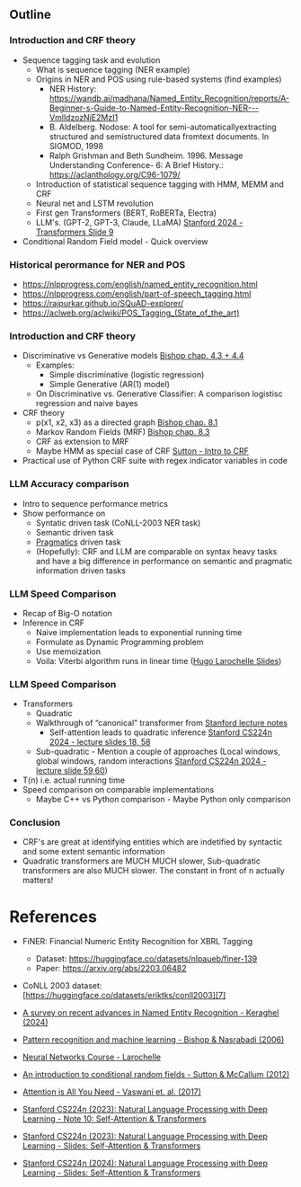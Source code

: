 ## Outline

### Introduction and CRF theory

- Sequence tagging task and evolution
	- What is sequence tagging (NER example)
	- Origins in NER and POS using rule-based systems (find examples)
	    - NER History: https://wandb.ai/madhana/Named_Entity_Recognition/reports/A-Beginner-s-Guide-to-Named-Entity-Recognition-NER---VmlldzozNjE2MzI1
    	- B. Aldelberg. Nodose: A tool for semi-automaticallyextracting structured and semistructured data fromtext documents. In SIGMOD, 1998
    	- Ralph Grishman and Beth Sundheim. 1996. Message Understanding Conference- 6: A Brief History.: https://aclanthology.org/C96-1079/ 
	- Introduction of statistical sequence tagging with HMM, MEMM and CRF
	- Neural net and LSTM revolution
	- First gen Transformers (BERT, RoBERTa, Electra)
	- LLM's. (GPT-2, GPT-3, Claude, LLaMA) [Stanford 2024 - Transformers Slide 9][14]
- Conditional Random Field model - Quick overview

### Historical perormance for NER and POS

- https://nlpprogress.com/english/named_entity_recognition.html
- https://nlpprogress.com/english/part-of-speech_tagging.html
- https://rajpurkar.github.io/SQuAD-explorer/
- https://aclweb.org/aclwiki/POS_Tagging_(State_of_the_art)

### Introduction and CRF theory

- Discriminative vs Generative models [Bishop chap. 4.3 + 4.4][1]
	- Examples:
    	- Simple discriminative (logistic regression)
    	- Simple Generative (AR(1) model)
  	- On Discriminative vs. Generative Classifier: A comparison logistisc regression and naive bayes
- CRF theory
	- p(x1, x2, x3) as a directed graph [Bishop chap. 8.1][2]
	- Markov Random Fields (MRF) [Bishop chap. 8.3][3]
	- CRF as extension to MRF
	- Maybe HMM as special case of CRF [Sutton - Intro to CRF][4]
- Practical use of Python CRF suite with regex indicator variables in code

### LLM Accuracy comparison

- Intro to sequence performance metrics
- Show performance on
	- Syntatic driven task (CoNLL-2003 NER task)
	- Semantic driven task
	- [Pragmatics][5] driven task
	- (Hopefully): CRF and LLM are comparable on syntax heavy tasks and have a big difference in performance on semantic and pragmatic information driven tasks

### LLM Speed Comparison

- Recap of Big-O notation
- Inference in CRF
	- Naive implementation leads to exponential running time
	- Formulate as Dynamic Programming problem
	- Use memoization
	- Voila: Viterbi algorithm runs in linear time ([Hugo Larochelle Slides][6])

### LLM Speed Comparison

- Transformers
	- Quadratic
	- Walkthrough of “canonical” transformer from [Stanford lecture notes][12] 
        - Self-attention leads to quadratic inference [Stanford CS224n 2024 - lecture  slides 18, 58][14]
	- Sub-quadratic - Mention a couple of approaches (Local windows, global windows, random interactions [Stanford CS224n 2024 - lecture  slide 59,60][14])
- T(n) i.e. actual running time 
- Speed comparison on comparable implementations
	- Maybe C++ vs Python comparison - Maybe Python only comparison

### Conclusion

- CRF's are great at identifying entities which are indetified by syntactic and some extent semantic information
- Quadratic transformers are MUCH MUCH slower, Sub-quadratic transformers are also MUCH slower. The constant in front of n actually matters!


# References

- FiNER: Financial Numeric Entity Recognition for XBRL Tagging
  - Dataset: https://huggingface.co/datasets/nlpaueb/finer-139
  - Paper: https://arxiv.org/abs/2203.06482
- CoNLL 2003 dataset: [https://huggingface.co/datasets/eriktks/conll2003][7]

- [A survey on recent advances in Named Entity Recognition - Keraghel (2024)][8]
- [Pattern recognition and machine learning - Bishop & Nasrabadi (2006)][9]
- [Neural Networks Course - Larochelle][10]
- [An introduction to conditional random fields - Sutton & McCallum (2012)][11]
- [Attention is All You Need - Vaswani et. al. (2017)][15]
- [Stanford CS224n (2023): Natural Language Processing with Deep Learning - Note 10: Self-Attention & Transformers][12]
- [Stanford CS224n (2023): Natural Language Processing with Deep Learning - Slides: Self-Attention & Transformers][13]
- [Stanford CS224n (2024): Natural Language Processing with Deep Learning - Slides: Self-Attention & Transformers][14]

[1]:	http://crowley-coutaz.fr/jlc/Courses/2020/PRML/ENSI3.PRML.S6.Encoders.pdf
[2]:	http://crowley-coutaz.fr/jlc/Courses/2020/PRML/ENSI3.PRML.S6.Encoders.pdf
[3]:	http://crowley-coutaz.fr/jlc/Courses/2020/PRML/ENSI3.PRML.S6.Encoders.pdf
[4]:	https://www.nowpublishers.com/article/DownloadSummary/MAL-013
[5]:	https://en.wikipedia.org/wiki/Pragmatics
[6]:	https://larocheh.github.io/ift725/3_04_computing_partition_function.pdf
[7]:	https://huggingface.co/datasets/eriktks/conll2003
[8]:	https://arxiv.org/html/2401.10825v1
[9]:	http://crowley-coutaz.fr/jlc/Courses/2020/PRML/ENSI3.PRML.S6.Encoders.pdf
[10]:	https://larocheh.github.io/neural_networks/content.html
[11]:	https://www.nowpublishers.com/article/DownloadSummary/MAL-013
[12]:   https://web.stanford.edu/class/cs224n/readings/cs224n-self-attention-transformers-2023_draft.pdf
[13]:   https://web.stanford.edu/class/archive/cs/cs224n/cs224n.1234/slides/cs224n-2023-lecture08-transformers.pdf
[14]:   https://web.stanford.edu/class/cs224n/slides/cs224n-spr2024-lecture08-transformers.pdf
[15]:   https://arxiv.org/pdf/1706.03762

